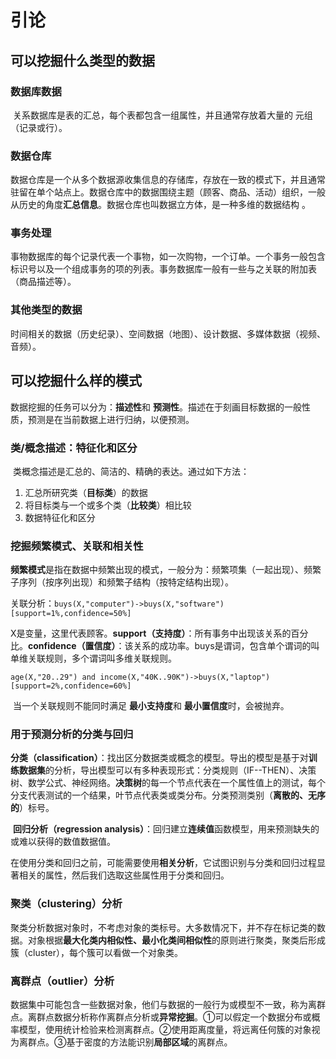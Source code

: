 # 引论

## 可以挖掘什么类型的数据

### 数据库数据

​	关系数据库是表的汇总，每个表都包含一组属性，并且通常存放着大量的 元组（记录或行）。

### 数据仓库

​	数据仓库是一个从多个数据源收集信息的存储库，存放在一致的模式下，并且通常驻留在单个站点上。数据仓库中的数据围绕主题（顾客、商品、活动）组织，一般从历史的角度**汇总信息**。数据仓库也叫数据立方体，是一种多维的数据结构 。

### 事务处理

​	事物数据库的每个记录代表一个事物，如一次购物，一个订单。一个事务一般包含标识号以及一个组成事务的项的列表。事务数据库一般有一些与之关联的附加表（商品描述等）。

### 其他类型的数据

​	时间相关的数据（历史纪录）、空间数据（地图）、设计数据、多媒体数据（视频、音频）。

## 可以挖掘什么样的模式

数据挖掘的任务可以分为：**描述性**和 **预测性**。描述在于刻画目标数据的一般性质，预测是在当前数据上进行归纳，以便预测。

### 类/概念描述：特征化和区分

​	类概念描述是汇总的、简洁的、精确的表达。通过如下方法：

1. 汇总所研究类（**目标类**）的数据
2. 将目标类与一个或多个类（**比较类**）相比较
3. 数据特征化和区分

### 挖掘频繁模式、关联和相关性

​	**频繁模式**是指在数据中频繁出现的模式，一般分为：频繁项集（一起出现）、频繁子序列（按序列出现）和频繁子结构（按特定结构出现）。

关联分析：`buys(X,"computer")->buys(X,"software")[support=1%,confidence=50%]`

​	X是变量，这里代表顾客。**support（支持度）**：所有事务中出现该关系的百分比。**confidence（置信度）**：该关系的成功率。buys是谓词，包含单个谓词的叫单维关联规则，多个谓词叫多维关联规则。

`age(X,"20..29") and income(X,"40K..90K")->buys(X,"laptop")[support=2%,confidence=60%]`

​	当一个关联规则不能同时满足 **最小支持度**和 **最小置信度**时，会被抛弃。

### 用于预测分析的分类与回归

​	**分类（classification）**：找出区分数据类或概念的模型。导出的模型是基于对**训练数据集**的分析，导出模型可以有多种表现形式：分类规则（IF--THEN）、决策树、数学公式、神经网络。**决策树**的每一个节点代表在一个属性值上的测试，每个分支代表测试的一个结果，叶节点代表类或类分布。分类预测类别（**离散的、无序的**）标号。

​	**回归分析（regression analysis）**：回归建立**连续值**函数模型，用来预测缺失的或难以获得的数值数据值。

​	在使用分类和回归之前，可能需要使用**相关分析**，它试图识别与分类和回归过程显著相关的属性，然后我们选取这些属性用于分类和回归。

### 聚类（clustering）分析

​	聚类分析数据对象时，不考虑对象的类标号。大多数情况下，并不存在标记类的数据。对象根据**最大化类内相似性、最小化类间相似性**的原则进行聚类，聚类后形成簇（cluster），每个簇可以看做一个对象类。

### 离群点（outlier）分析

​	数据集中可能包含一些数据对象，他们与数据的一般行为或模型不一致，称为离群点。离群点数据分析称作离群点分析或**异常挖掘**。①可以假定一个数据分布或概率模型，使用统计检验来检测离群点。②使用距离度量，将远离任何簇的对象视为离群点。③基于密度的方法能识别**局部区域**的离群点。